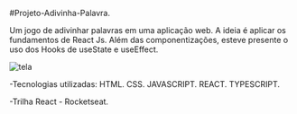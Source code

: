 #Projeto-Adivinha-Palavra.

Um jogo de adivinhar palavras em uma aplicação web. A ideia é aplicar os fundamentos de React Js. Além das componentizações, esteve presente o uso dos Hooks de useState e useEffect.

![tela](https://github.com/user-attachments/assets/c6fbfaa8-a0f3-425d-b7aa-c560c756eaa5)

-Tecnologias utilizadas: HTML. CSS. JAVASCRIPT. REACT. TYPESCRIPT.

-Trilha React - Rocketseat.
